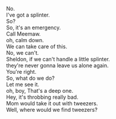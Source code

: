 

No.    
I've got a splinter.    
So?    
So, it's an emergency.    
Call Meemaw.    
oh, calm down.    
We can take care of this.    
No, we can't.    
Sheldon, if we can't handle a little splinter.    
they're never gonna leave us alone again.    
You're right.    
So, what do we do?    
Let me see it.    
oh, boy, That's a deep one.    
Hey, it's throbbing really bad.    
Mom would take it out with tweezers.    
Well, where would we find tweezers?    





